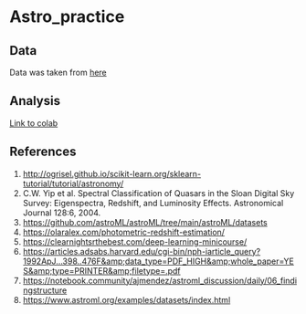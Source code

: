 # Astro_practice

## Data

Data was taken from [here](https://www.dropbox.com/sh/l01yg08wj6cmfj4/AAA-EsRDPw4qaJE3t8UWvUfZa?dl=0)

## Analysis
[Link to colab](https://colab.research.google.com/drive/1EMdpxmPCcW5tfQTsjCv80aLd3Hkh89B-?usp=sharing)

## References

1. http://ogrisel.github.io/scikit-learn.org/sklearn-tutorial/tutorial/astronomy/
2. C.W. Yip et al. Spectral Classification of Quasars in the Sloan Digital Sky Survey: Eigenspectra, Redshift, and Luminosity Effects. Astronomical Journal 128:6, 2004.
3. https://github.com/astroML/astroML/tree/main/astroML/datasets
4. https://olaralex.com/photometric-redshift-estimation/
5. https://clearnightsrthebest.com/deep-learning-minicourse/
6. https://articles.adsabs.harvard.edu/cgi-bin/nph-iarticle_query?1992ApJ...398..476F&amp;data_type=PDF_HIGH&amp;whole_paper=YES&amp;type=PRINTER&amp;filetype=.pdf
7. https://notebook.community/ajmendez/astroml_discussion/daily/06_findingstructure
8. https://www.astroml.org/examples/datasets/index.html
